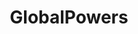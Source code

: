 ---
title: GlobalPowers
crosslinks:
- REEEEEEEEEE
- worldpowers
- ColdWarPowers
- xkcd
- pa
- mod_any_redditor
- MapsWithoutNZ
- place
- LakeFrontProperty
---